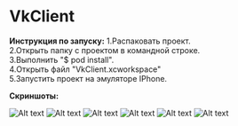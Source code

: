VkClient
========
**Инструкция по запуску:**
1.Распаковать проект.<br />
2.Открыть папку с проектом в командной строке.<br />
3.Выполнить "$ pod install".<br />
4.Открыть файл "VkClient.xcworkspace"<br />
5.Запустить проект на эмуляторе IPhone.<br />

**Скриншоты:**


![Alt text](http://s21.postimg.org/8fozhkfo7/09_2014_18_25_36.png "LoginController")
![Alt text](http://s21.postimg.org/6mm2t8uhj/09_2014_18_25_48.png)
![Alt text](http://s21.postimg.org/o556ew3fb/09_2014_18_21_19.png "NewsController")
![Alt text](http://s21.postimg.org/y169ej97b/09_2014_18_22_46.png)
![Alt text](http://s11.postimg.org/yrzwt05zn/22_2014_20_41_38.png "NewsDetailsController")
![Alt text](http://s29.postimg.org/u1hkwbtlj/22_2014_20_41_44.png "NewsDetailsController")

